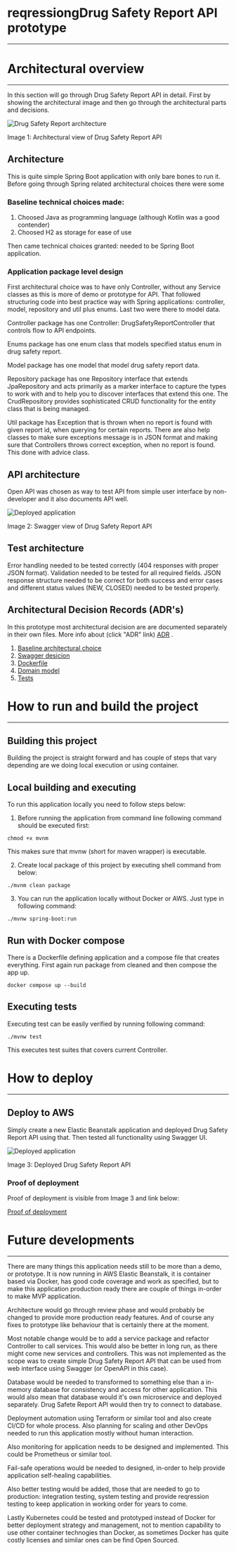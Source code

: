 reqressiongDrug Safety Report API prototype
===
---

Architectural overview
===
---
In this section will go through Drug Safety Report API in detail. First by showing the architectural image and then go through the architectural parts and decisions.

![Drug Safety Report architecture](./docs/architecture/architecture.png)

Image 1: Architectural view of Drug Safety Report API

## Architecture
This is quite simple Spring Boot application with only bare bones to run it. Before going through Spring related architectural choices there were some

### Baseline technical choices made:
1. Choosed Java as programming language (although Kotlin was a good contender)
2. Choosed H2 as storage for ease of use

Then came technical choices granted: needed to be Spring Boot application.

### Application package level design
First architectural choice was to have only Controller, without any Service classes as this is more of demo or prototype for API. That followed structuring code into best practice way with Spring applications: controller, model, repository and util plus enums.
Last two were there to model data. 

Controller package has one Controller: DrugSafetyReportController that controls flow to API endpoints.

Enums package has one enum class that models specified status enum in drug safety report.

Model package has one model that model drug safety report data.

Repository package has one Repository interface that extends JpaRepository and acts primarily as a marker interface to capture the types to work with and to help you to discover interfaces that extend this one. The CrudRepository provides sophisticated CRUD functionality for the entity class that is being managed.

Util package has Exception that is thrown when no report is found with given report id, when querying for certain reports. There are also help classes to make sure exceptions message is in JSON format and making sure that Controllers throws correct exception, when no report is found. This done with advice class.

## API architecture
Open API was chosen as way to test API from simple user interface by non-developer and it also documents API well.

![Deployed application](./docs/images/swagger.png)

Image 2: Swagger view of Drug Safety Report API

## Test architecture
Error handling needed to be tested correctly (404 responses with proper JSON format). Validation needed to be tested for all required fields. JSON response structure needed to be correct for both success and error cases and different status values (NEW, CLOSED) needed to be tested properly.

## Architectural Decision Records (ADR's)
In this prototype most architectural decision are are documented separately in their own files. More info about (click "ADR" link) [ADR](https://github.com/joelparkerhenderson/architecture-decision-record?tab=readme-ov-file) .

1. [Baseline architectural choice](./adrs/1_adr_baseline_application.md)
2. [Swagger desicion](./adrs/2_adr_swagger_library_selection.md)
3. [Dockerfile](./adrs/3_adr_dockerize_solution)
4. [Domain model](./adrs/4_adr_domain_model.md)
5. [Tests](./adrs/5_adr_tests)

How to run and build the project
===
---

## Building this project
Building the project is straight forward and has couple of steps that vary depending are we doing local execution or using container.

## Local building and executing
To run this application locally you need to follow steps below:

1. Before running the application from command line following command should be executed first:
```shell
chmod +x mvnm
```
This makes sure that mvnw (short for maven wrapper) is executable.

2. Create local package of this project by executing shell command from below:

```shell
./mvnm clean package
```

3. You can run the application locally without Docker or AWS. Just type in following command:

```shell
./mvnw spring-boot:run
```
## Run with Docker compose
There is a Dockerfile defining application and a compose file that creates everything. First again run package from cleaned and then compose the app up.

```shell
docker compose up --build
```

## Executing tests
Executing test can be easily verified by running following command:
```shell
./mvnw test
```
This executes test suites that covers current Controller.

How to deploy
===
---

## Deploy to AWS
Simply create a new Elastic Beanstalk application and deployed Drug Safety Report API using that. Then tested all functionality using Swagger UI.

![Deployed application](./docs/images/drug-safety-report-api-installed-as-elasticbeanstalk-app.png)

Image 3: Deployed Drug Safety Report API

### Proof of deployment
Proof of deployment is visible from Image 3 and link below:

[Proof of deployment](./docs/video/drug-safety-report-api-running-in-aws.mov)

Future developments
===
---
There are many things this application needs still to be more than a demo, or prototype. It is now running in AWS Elastic Beanstalk, it is container based via Docker, has good code coverage and work as specified, but to make this application production ready there are couple of things in-order to make MVP application.

Architecture would go through review phase and would probably be changed to provide more production ready features. And of course any fixes to prototype like behaviour that is certainly there at the moment. 

Most notable change would be to add a service package and refactor Controller to call services. This would also be better in long run, as there might come new services and controllers. This was not implemented as the scope
was to create simple Drug Safety Report API that can be used from web interface using Swagger (or OpenAPI in this case).

Database would be needed to transformed to something else than a in-memory database for consistency and access for other application. This would also mean that database would it's own microservice and deployed separately. 
Drug Safete Report API would then try to connect to database.

Deployment automation using Terraform or similar tool and also create CI/CD for whole process. Also planning for scaling and other DevOps needed to run this application mostly without human interaction.

Also monitoring for application needs to be designed and implemented. This could be Prometheus or similar tool.

Fail-safe operations would be needed to designed, in-order to help provide application self-healing capabilities.

Also better testing would be added, those that are needed to go to production: integration testing, system testing and provide reqression testing to keep application in working order for years to come.

Lastly Kubernetes could be tested and prototyped instead of Docker for better deployment strategy and management, not to mention capability to use other container technogies than Docker, as sometimes Docker has quite costly licenses and similar ones can be find Open Sourced.
